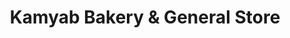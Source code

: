 ---
title: "Kamyab Bakery & General Store"
url: /karachi/kamyab-bakery-und-general-store/
shop: Bäckerei
---